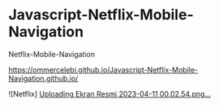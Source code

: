 # Javascript-Netflix-Mobile-Navigation
Netflix-Mobile-Navigation

https://ommercelebi.github.io/Javascript-Netflix-Mobile-Navigation.github.io/


![Netflix] [Uploading Ekran Resmi 2023-04-11 00.02.54.png…]()
